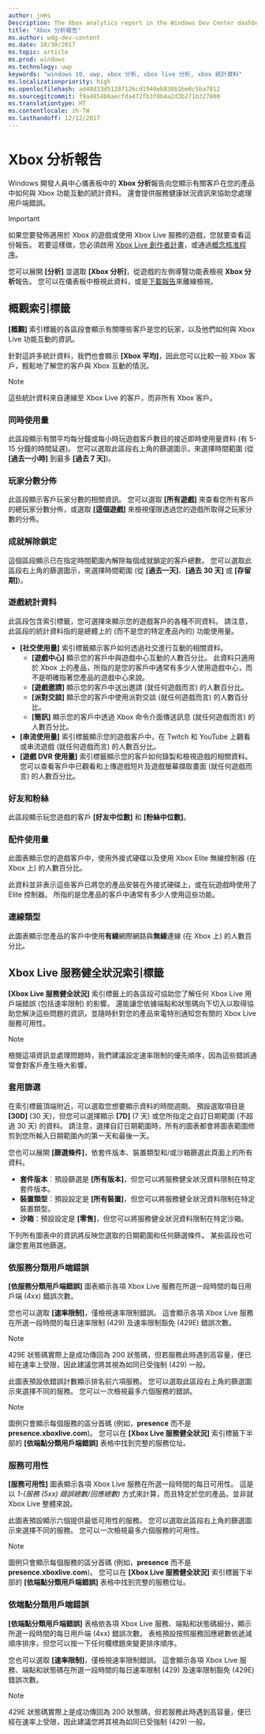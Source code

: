 ```yaml
---
author: jnHs
Description: The Xbox analytics report in the Windows Dev Center dashboard shows you statistics about how your customers are engaging with the Xbox features in your product.
title: "Xbox 分析報告"
ms.author: wdg-dev-content
ms.date: 10/30/2017
ms.topic: article
ms.prod: windows
ms.technology: uwp
keywords: "windows 10, uwp, xbox 分析, xbox live 分析, xbox 統計資料"
ms.localizationpriority: high
ms.openlocfilehash: ad40d33d51287126cd1940eb830b1be0c5ba7812
ms.sourcegitcommit: f9a4854b6aecfda472fb3f8b4a2d3b271b327800
ms.translationtype: HT
ms.contentlocale: zh-TW
ms.lasthandoff: 12/12/2017
---
```

# <a name="xbox-analytics-report"></a>Xbox 分析報告

Windows 開發人員中心儀表板中的 **Xbox 分析**報告向您顯示有關客戶在您的產品中如何與 Xbox 功能互動的統計資料。 還會提供服務健康狀況資訊來協助您處理用戶端錯誤。
 
> [!IMPORTANT]
> 如果您要發佈適用於 Xbox 的遊戲或使用 Xbox Live 服務的遊戲，您就要查看這份報告。 若要這樣做，您必須啟用 [Xbox Live 創作者計畫](../xbox-live/get-started-with-creators/get-started-with-xbox-live-creators.md)，或通過[概念核准程序](../gaming/concept-approval.md)。 

您可以展開 **\[分析\]** 並選取 **\[Xbox 分析\]**，從遊戲的左側導覽功能表檢視 **Xbox 分析**報告。  您可以在儀表板中檢視此資料，或是[下載報告](download-analytic-reports.md)來離線檢視。


## <a name="overview-tab"></a>概觀索引標籤

**\[概觀\]** 索引標籤的各區段會顯示有關哪些客戶是您的玩家，以及他們如何與 Xbox Live 功能互動的資訊。

針對這許多統計資料，我們也會顯示 **\[Xbox 平均\]**，因此您可以比較一般 Xbox 客戶，輕鬆地了解您的客戶與 Xbox 互動的情況。

> [!NOTE]
> 這些統計資料來自連線至 Xbox Live 的客戶，而非所有 Xbox 客戶。


### <a name="concurrent-usage"></a>同時使用量

此區段顯示有關平均每分鐘或每小時玩遊戲客戶數目的接近即時使用量資料 (有 5-15 分鐘的時間延遲)。 您可以選取此區段右上角的篩選圖示，來選擇時間範圍 (從 **\[過去一小時\]** 到最多 **\[過去 7 天\]**)。


### <a name="gamerscore-distribution"></a>玩家分數分佈

此區段顯示客戶玩家分數的相關資訊。 您可以選取 **\[所有遊戲\]** 來查看您所有客戶的總玩家分數分佈，或選取 **\[這個遊戲\]** 來檢視僅限透過您的遊戲所取得之玩家分數的分佈。


### <a name="achievement-unlocks"></a>成就解除鎖定

這個區段顯示已在指定時間範圍內解除每個成就鎖定的客戶總數。 您可以選取此區段右上角的篩選圖示，來選擇時間範圍 (從 **\[過去一天\]**、**\[過去 30 天\]** 或 **\[存留期\]**)。


### <a name="game-statistics"></a>遊戲統計資料

此區段包含索引標籤，您可選擇來顯示您的遊戲客戶的各種不同資料。 請注意，此區段的統計資料指的是總體上的 (而不是您的特定產品內的) 功能使用量。

- **\[社交使用量\]** 索引標籤顯示客戶如何透過社交進行互動的相關資料。
   - **\[遊戲中心\]** 顯示您的客戶中與遊戲中心互動的人數百分比。 此資料只適用於 Xbox 上的產品，所指的是您的客戶中通常有多少人使用遊戲中心，而不是明確指著您產品的遊戲中心來說。
   - **\[遊戲邀請\]** 顯示您的客戶中送出邀請 (就任何遊戲而言) 的人數百分比。
   - **\[派對交談\]** 顯示您的客戶中使用派對交談 (就任何遊戲而言) 的人數百分比。
   - **\[簡訊\]** 顯示您的客戶中透過 Xbox 命令介面傳送訊息 (就任何遊戲而言) 的人數百分比。
- **\[串流使用量\]** 索引標籤顯示您的遊戲客戶中，在 Twitch 和 YouTube 上觀看或串流遊戲 (就任何遊戲而言) 的人數百分比。
- **\[遊戲 DVR 使用量\]** 索引標籤顯示您的客戶如何錄製和檢視遊戲的相關資料。 您可以查看客戶中已觀看和上傳遊戲短片及遊戲螢幕擷取畫面 (就任何遊戲而言) 的人數百分比。


### <a name="friends-and-followers"></a>好友和粉絲

此區段顯示玩您遊戲的客戶 **\[好友中位數\]** 和 **\[粉絲中位數\]**。


### <a name="accessory-usage"></a>配件使用量

此圖表顯示您的遊戲客戶中，使用外接式硬碟以及使用 Xbox Elite 無線控制器 (在 Xbox 上) 的人數百分比。

此資料並非表示這些客戶已將您的產品安裝在外接式硬碟上，或在玩遊戲時使用了 Elite 控制器。 所指的是您產品的客戶中通常有多少人使用這些功能。


### <a name="connection-type"></a>連線類型

此圖表顯示您產品的客戶中使用**有線**網際網路與**無線**連線 (在 Xbox 上) 的人數百分比。
 

## <a name="xbox-live-service-health-tab"></a>Xbox Live 服務健全狀況索引標籤

**\[Xbox Live 服務健全狀況\]** 索引標籤上的各區段可協助您了解任何 Xbox Live 用戶端錯誤 (包括速率限制) 的影響。 還能讓您依據端點和狀態碼向下切入以取得協助您解決這些問題的資訊，並隨時針對您的產品來電特別通知您有關的 Xbox Live 服務可用性。

> [!NOTE]
> 檢閱這項資訊並處理問題時，我們建議設定速率限制的優先順序，因為這些錯誤通常會對客戶產生極大影響。


### <a name="apply-filters"></a>套用篩選

在索引標籤頂端附近，可以選取您想要顯示資料的時間週期。 預設選取項目是 **\[30D\]** (30 天)，但您可以選擇顯示 **\[7D\]** (7 天) 或您所指定之自訂日期範圍 (不超過 30 天) 的資料。 請注意，選擇自訂日期範圍時，所有的圖表都會將圖表範圍修剪到您所輸入日期範圍內的第一天和最後一天。

您也可以展開 **\[篩選條件\]**，依套件版本、裝置類型和/或沙箱篩選此頁面上的所有資料。
- **套件版本**︰預設篩選是 **\[所有版本\]**，但您可以將服務健全狀況資料限制在特定套件版本。
- **裝置類型**：預設設定是 **\[所有裝置\]**，但您可以將服務健全狀況資料限制在特定裝置類型。
- **沙箱**：預設設定是 **\[零售\]**，但您可以將服務健全狀況資料限制在特定沙箱。

下列所有圖表中的資訊將反映您選取的日期範圍和任何篩選條件。 某些區段也可讓您套用其他篩選。


### <a name="client-errors-by-service"></a>依服務分類用戶端錯誤 

**\[依服務分類用戶端錯誤\]** 圖表顯示各項 Xbox Live 服務在所選一段時間的每日用戶端 (4xx) 錯誤次數。

您也可以選取 **\[速率限制\]**，僅檢視速率限制錯誤。 這會顯示各項 Xbox Live 服務在所選一段時間的每日速率限制 (429) 及速率限制豁免 (429E) 錯誤次數。

> [!NOTE]
> 429E 狀態碼實際上是成功傳回為 200 狀態碼，但若服務此時遇到高容量，便已經在速率上受限，因此建議您將其視為如同已受強制 (429) 一般。

此圖表預設依錯誤計數顯示排名前六項服務。 您可以選取此區段右上角的篩選圖示來選擇不同的服務。 您可以一次檢視最多六個服務的錯誤。 

> [!NOTE]
> 圖例只會顯示每個服務的區分首碼 (例如，**presence** 而不是 **presence.xboxlive.com**)。 您可以在 **\[Xbox Live 服務健全狀況\]** 索引標籤下半部的 **\[依端點分類用戶端錯誤\]** 表格中找到完整的服務位址。


### <a name="service-availability"></a>服務可用性

**\[服務可用性\]** 圖表顯示各項 Xbox Live 服務在所選一段時間的每日可用性。 這是以 *1-(服務 (5xx) 錯誤總數/回應總數)* 方式來計算，而且特定於您的產品，並非就 Xbox Live 整體來說。

此圖表預設顯示六個提供最低可用性的服務。 您可以選取此區段右上角的篩選圖示來選擇不同的服務。 您可以一次檢視最多六個服務的可用性。 

> [!NOTE]
> 圖例只會顯示每個服務的區分首碼 (例如，**presence** 而不是 **presence.xboxlive.com**)。 您可以在 **\[Xbox Live 服務健全狀況\]** 索引標籤下半部的 **\[依端點分類用戶端錯誤\]** 表格中找到完整的服務位址。


### <a name="client-errors-by-endpoint"></a>依端點分類用戶端錯誤 

**\[依端點分類用戶端錯誤\]** 表格依各項 Xbox Live 服務、端點和狀態碼細分，顯示所選一段時間的每日用戶端 (4xx) 錯誤次數。 表格預設按照服務回應總數依遞減順序排序，但您可以按一下任何欄標題來變更排序順序。

您也可以選取 **\[速率限制\]**，僅檢視速率限制錯誤。 這會顯示各項 Xbox Live 服務、端點和狀態碼在所選一段時間的每日速率限制 (429) 及速率限制豁免 (429E) 錯誤次數。

> [!NOTE]
429E 狀態碼實際上是成功傳回為 200 狀態碼，但若服務此時遇到高容量，便已經在速率上受限，因此建議您將其視為如同已受強制 (429) 一般。










 

 
